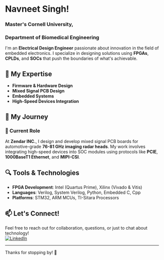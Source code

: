 # Navneet Singh!
### Master's Cornell University,
### Department of Biomedical Engineering 

I'm an **Electrical Design Engineer** passionate about innovation in the field of embedded electronics. I specialize in designing solutions using **FPGAs**, **CPLDs**, and **SOCs** that push the boundaries of what's achievable.

## 🔧 My Expertise

- **Firmware & Hardware Design**
- **Mixed Signal PCB Design**
- **Embedded Systems**
- **High-Speed Devices Integration**

## 🚀 My Journey

### 🌟 Current Role
At **Zendar INC.**, I design and develop mixed signal PCB boards for automotive-grade **76-81 GHz imaging radar heads**. My work involves integrating high-speed devices into SOC modules using protocols like **PCIE**, **1000BaseT1 Ethernet**, and **MIPI-CSI**.

## 🔍 Tools & Technologies
- **FPGA Development**: Intel (Quartus Prime), Xilinx (Vivado & Vitis)
- **Languages**: Verilog, System Verilog, Python, Embedded C, Cpp
- **Platforms**: STM32, ARM MCUs, TI-Sitara Processors

## 📫 Let's Connect!
Feel free to reach out for collaboration, questions, or just to chat about technology!  
[![LinkedIn](https://img.shields.io/badge/LinkedIn-Profile-blue?logo=linkedin)](https://www.linkedin.com/in/navneetsingh1995/)

---

Thanks for stopping by! 🌟
